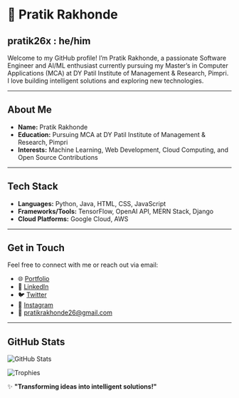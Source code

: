 # 🚀 Pratik Rakhonde  
## pratik26x : he/him  

Welcome to my GitHub profile! I’m Pratik Rakhonde, a passionate Software Engineer and AI/ML enthusiast currently pursuing my Master’s in Computer Applications (MCA) at DY Patil Institute of Management & Research, Pimpri. I love building intelligent solutions and exploring new technologies.

---

## About Me

- **Name:** Pratik Rakhonde  
- **Education:** Pursuing MCA at DY Patil Institute of Management & Research, Pimpri  
- **Interests:** Machine Learning, Web Development, Cloud Computing, and Open Source Contributions  

---

## Tech Stack

- **Languages:** Python, Java, HTML, CSS, JavaScript  
- **Frameworks/Tools:** TensorFlow, OpenAI API, MERN Stack, Django  
- **Cloud Platforms:** Google Cloud, AWS  

---

## Get in Touch

Feel free to connect with me or reach out via email:

- 🌐 [Portfolio](https://pratikdevin.netlify.app)  
- 🔗 [LinkedIn](https://www.linkedin.com/in/pratik-rakhonde-952557280/)  
- 🐦 [Twitter](https://x.com/pratik26x)  
- 📸 [Instagram](https://www.instagram.com/pratik.26x/)  
- 📧 pratikrakhonde26@gmail.com  

---

## GitHub Stats

![GitHub Stats](https://github-readme-stats.vercel.app/api?username=pratik26x&show_icons=true&theme=radical)

![Trophies](https://github-profile-trophy.vercel.app/?username=pratik26x&theme=onedark)


✨ **"Transforming ideas into intelligent solutions!"**
